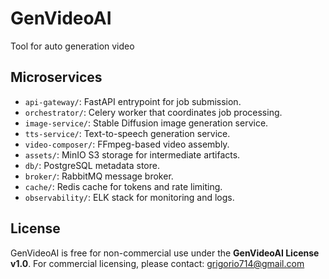# GenVideoAI
Tool for auto generation video

## Microservices

- `api-gateway/`: FastAPI entrypoint for job submission.
- `orchestrator/`: Celery worker that coordinates job processing.
- `image-service/`: Stable Diffusion image generation service.
- `tts-service/`: Text-to-speech generation service.
- `video-composer/`: FFmpeg-based video assembly.
- `assets/`: MinIO S3 storage for intermediate artifacts.
- `db/`: PostgreSQL metadata store.
- `broker/`: RabbitMQ message broker.
- `cache/`: Redis cache for tokens and rate limiting.
- `observability/`: ELK stack for monitoring and logs.

## License
GenVideoAI is free for non-commercial use under the **GenVideoAI License v1.0**.
For commercial licensing, please contact: grigorio714@gmail.com
